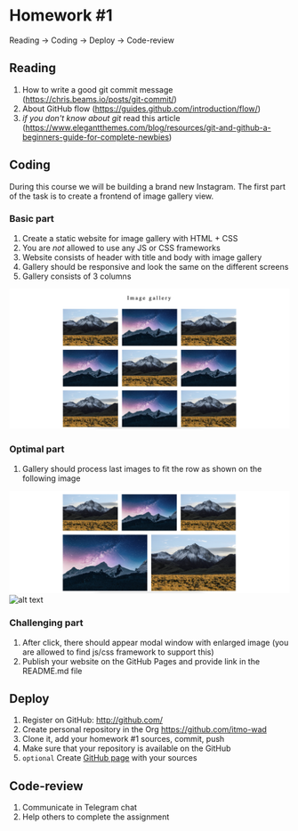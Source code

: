 # Homework #1

Reading → Coding → Deploy → Code-review

## Reading
1. How to write a good git commit message (https://chris.beams.io/posts/git-commit/)
2. About GitHub flow (https://guides.github.com/introduction/flow/)
3. _if you don't know about git_ read this article (https://www.elegantthemes.com/blog/resources/git-and-github-a-beginners-guide-for-complete-newbies)

## Coding

During this course we will be building a brand new Instagram.
The first part of the task is to create a frontend of image gallery view.

### Basic part
1. Create a static website for image gallery with HTML + CSS
2. You are *not* allowed to use any JS or CSS frameworks
3. Website consists of header with title and body with image gallery
4. Gallery should be responsive and look the same on the different screens
5. Gallery consists of 3 columns

![alt text](/images/homework1_1.png "Example image gallery design")

### Optimal part
1. Gallery should process last images to fit the row as shown on the following image

![alt text](/images/homework1_2.png "Last row for 3k+2 images")
![alt text](/images/homework1_3.png "Last row for 3k+1 images")

### Challenging part
1. After click, there should appear modal window with enlarged image (you are allowed to find js/css framework to support this)
2. Publish your website on the GitHub Pages and provide link in the README.md file

## Deploy

1. Register on GitHub: http://github.com/
2. Create personal repository in the Org https://github.com/itmo-wad
3. Clone it, add your homework #1 sources, commit, push
4. Make sure that your repository is available on the GitHub
5. `optional` Create [GitHub page](https://pages.github.com/) with your sources

## Code-review

1. Communicate in Telegram chat
2. Help others to complete the assignment
